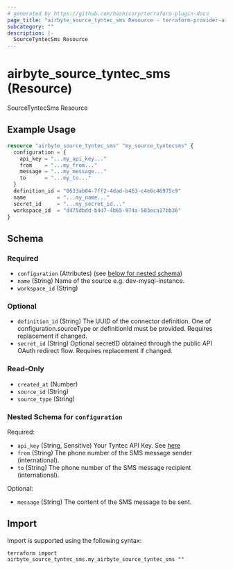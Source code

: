 ```yaml
---
# generated by https://github.com/hashicorp/terraform-plugin-docs
page_title: "airbyte_source_tyntec_sms Resource - terraform-provider-airbyte"
subcategory: ""
description: |-
  SourceTyntecSms Resource
---
```


# airbyte_source_tyntec_sms (Resource)

SourceTyntecSms Resource

## Example Usage

```terraform
resource "airbyte_source_tyntec_sms" "my_source_tyntecsms" {
  configuration = {
    api_key = "...my_api_key..."
    from    = "...my_from..."
    message = "...my_message..."
    to      = "...my_to..."
  }
  definition_id = "0633ab04-7ff2-4dad-b463-c4e6c46975c9"
  name          = "...my_name..."
  secret_id     = "...my_secret_id..."
  workspace_id  = "d475dbdd-b4d7-4b65-974a-503eca17bb36"
}
```

<!-- schema generated by tfplugindocs -->
## Schema

### Required

- `configuration` (Attributes) (see [below for nested schema](#nestedatt--configuration))
- `name` (String) Name of the source e.g. dev-mysql-instance.
- `workspace_id` (String)

### Optional

- `definition_id` (String) The UUID of the connector definition. One of configuration.sourceType or definitionId must be provided. Requires replacement if changed.
- `secret_id` (String) Optional secretID obtained through the public API OAuth redirect flow. Requires replacement if changed.

### Read-Only

- `created_at` (Number)
- `source_id` (String)
- `source_type` (String)

<a id="nestedatt--configuration"></a>
### Nested Schema for `configuration`

Required:

- `api_key` (String, Sensitive) Your Tyntec API Key. See <a href="https://www.tyntec.com/docs/docs-center-sms-api-quick-start">here</a>
- `from` (String) The phone number of the SMS message sender (international).
- `to` (String) The phone number of the SMS message recipient (international).

Optional:

- `message` (String) The content of the SMS message to be sent.

## Import

Import is supported using the following syntax:

```shell
terraform import airbyte_source_tyntec_sms.my_airbyte_source_tyntec_sms ""
```
